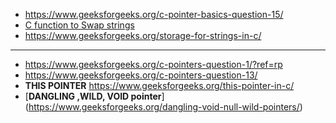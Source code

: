 - https://www.geeksforgeeks.org/c-pointer-basics-question-15/ 
- [C function to Swap strings](https://www.geeksforgeeks.org/swap-strings-in-c/)
- https://www.geeksforgeeks.org/storage-for-strings-in-c/ 
-----------------------
- https://www.geeksforgeeks.org/c-pointers-question-1/?ref=rp
- https://www.geeksforgeeks.org/c-pointers-question-13/
- __THIS POINTER__ https://www.geeksforgeeks.org/this-pointer-in-c/
- [__DANGLING ,WILD, VOID pointer__] (https://www.geeksforgeeks.org/dangling-void-null-wild-pointers/)

